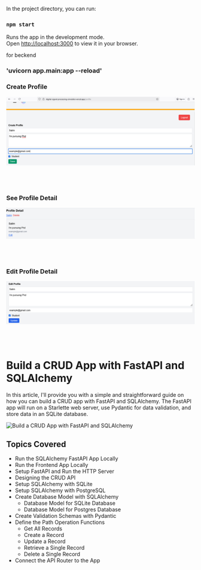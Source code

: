 In the project directory, you can run:

### `npm start`

Runs the app in the development mode.\
Open [http://localhost:3000](http://localhost:3000) to view it in your browser.


for beckend
### 'uvicorn app.main:app --reload'

### Create Profile
![Alt Text](https://github.com/salim943/FastAPI_SQLAlchemy_MySQL/blob/master/createProfile.PNG)
<br/><br/><br/><br/>
### See Profile Detail
![Alt Text](https://github.com/salim943/FastAPI_SQLAlchemy_MySQL/blob/master/profileDetail.PNG)
<br/><br/><br/><br/>
### Edit Profile Detail
![Alt Text](https://github.com/salim943/FastAPI_SQLAlchemy_MySQL/blob/master/editProfile.PNG)
<br/><br/><br/><br/>

# Build a CRUD App with FastAPI and SQLAlchemy

In this article, I'll provide you with a simple and straightforward guide on how you can build a CRUD app with FastAPI and SQLAlchemy. The FastAPI app will run on a Starlette web server, use Pydantic for data validation, and store data in an SQLite database.

![Build a CRUD App with FastAPI and SQLAlchemy](https://codevoweb.com/wp-content/uploads/2022/11/Build-a-CRUD-App-with-FastAPI-and-SQLAlchemy.png)

## Topics Covered

- Run the SQLAlchemy FastAPI App Locally
- Run the Frontend App Locally
- Setup FastAPI and Run the HTTP Server
- Designing the CRUD API
- Setup SQLAlchemy with SQLite
- Setup SQLAlchemy with PostgreSQL
- Create Database Model with SQLAlchemy
  - Database Model for SQLite Database
  - Database Model for Postgres Database
- Create Validation Schemas with Pydantic
- Define the Path Operation Functions
  - Get All Records
  - Create a Record
  - Update a Record
  - Retrieve a Single Record
  - Delete a Single Record
- Connect the API Router to the App
